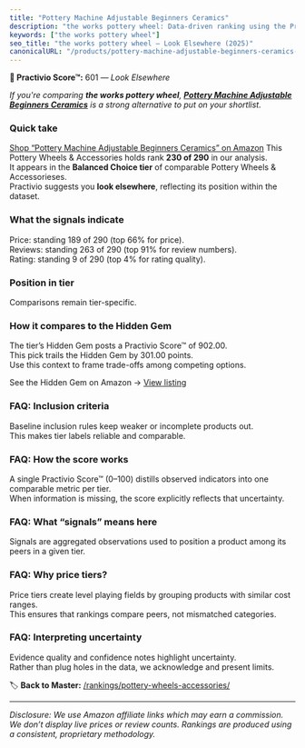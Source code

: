 ```yaml
---
title: "Pottery Machine Adjustable Beginners Ceramics"
description: "the works pottery wheel: Data-driven ranking using the Practivio Score™. Positioned by quality, value, demand, findability, momentum."
keywords: ["the works pottery wheel"]
seo_title: "the works pottery wheel — Look Elsewhere (2025)"
canonicalURL: "/products/pottery-machine-adjustable-beginners-ceramics-B0BY9NDTTB/"
---
```


**🚫 Practivio Score™:** 601 — _Look Elsewhere_


*If you're comparing **the works pottery wheel**, **[Pottery Machine Adjustable Beginners Ceramics](https://www.amazon.com/dp/B0BY9NDTTB?tag=practivio-20)** is a strong alternative to put on your shortlist.*
### Quick take
[Shop “Pottery Machine Adjustable Beginners Ceramics” on Amazon](https://www.amazon.com/dp/B0BY9NDTTB?tag=practivio-20)
This Pottery Wheels & Accessories holds rank **230 of 290** in our analysis.  
It appears in the **Balanced Choice tier** of comparable Pottery Wheels & Accessorieses.  
Practivio suggests you **look elsewhere**, reflecting its position within the dataset.

### What the signals indicate
Price: standing 189 of 290 (top 66% for price).  
Reviews: standing 263 of 290 (top 91% for review numbers).  
Rating: standing 9 of 290 (top 4% for rating quality).  

### Position in tier
Comparisons remain tier-specific.

### How it compares to the Hidden Gem
The tier’s Hidden Gem posts a Practivio Score™ of 902.00.  
This pick trails the Hidden Gem by 301.00 points.  
Use this context to frame trade-offs among competing options.  

See the Hidden Gem on Amazon → [View listing](https://www.amazon.com/dp/B07N64DQ9J?tag=practivio-20)

### FAQ: Inclusion criteria
Baseline inclusion rules keep weaker or incomplete products out.  
This makes tier labels reliable and comparable.

### FAQ: How the score works
A single Practivio Score™ (0–100) distills observed indicators into one comparable metric per tier.  
When information is missing, the score explicitly reflects that uncertainty.

### FAQ: What “signals” means here
Signals are aggregated observations used to position a product among its peers in a given tier.

### FAQ: Why price tiers?
Price tiers create level playing fields by grouping products with similar cost ranges.  
This ensures that rankings compare peers, not mismatched categories.

### FAQ: Interpreting uncertainty
Evidence quality and confidence notes highlight uncertainty.  
Rather than plug holes in the data, we acknowledge and present limits.


🏷️ **Back to Master:** [/rankings/pottery-wheels-accessories/](/rankings/pottery-wheels-accessories/)

---
_Disclosure: We use Amazon affiliate links which may earn a commission. We don’t display live prices or review counts. Rankings are produced using a consistent, proprietary methodology._
